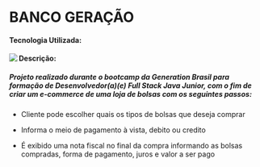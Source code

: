 <h1>BANCO GERAÇÃO</h1>

#### Tecnologia Utilizada:

<img src="https://img.shields.io/badge/java-%23ED8B00.svg?&style=for-the-badge&logo=java&logoColor=white" align="left"/>



#### Descrição: 

##### Projeto realizado durante o bootcamp da Generation Brasil para formação de Desenvolvedor(a)(e) Full Stack Java Junior, com o fim de criar um e-commerce de uma loja de bolsas com os seguintes passos: 

- Cliente pode escolher quais os tipos de bolsas que deseja comprar  
- Informa o meio de pagamento à vista, debito ou credito 

- É exibido uma nota fiscal no final da compra informando as bolsas compradas, forma de pagamento, juros e valor a ser pago

